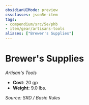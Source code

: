 ```yaml
---
obsidianUIMode: preview
cssclasses: json5e-item
tags:
- compendium/src/5e/phb
- item/gear/artisans-tools
aliases: ["Brewer's Supplies"]
---
```

# Brewer's Supplies
*Artisan's Tools*  

- **Cost**: 20 gp
- **Weight**: 9.0 lbs.

*Source: SRD / Basic Rules*